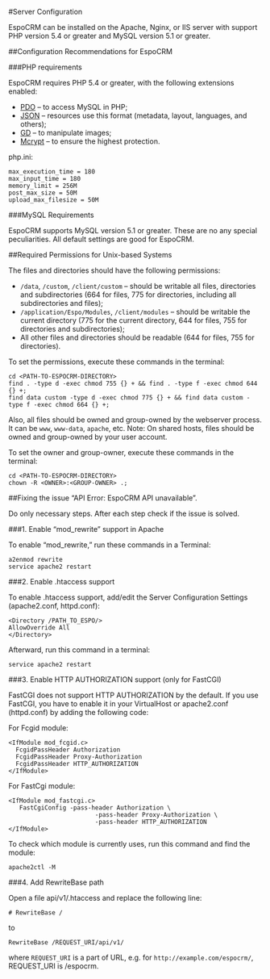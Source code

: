 #Server Configuration

EspoCRM can be installed on the Apache, Nginx, or IIS server with support PHP version 5.4 or greater and MySQL version 5.1 or greater.

##Configuration Recommendations for EspoCRM

###PHP requirements

EspoCRM requires PHP 5.4 or greater, with the following extensions enabled:

* [PDO](http://php.net/manual/en/book.pdo.php) – to access MySQL in PHP;
* [JSON](http://php.net/manual/en/book.json.php) – resources use this format (metadata, layout, languages, and others);
* [GD](http://php.net/manual/en/book.image.php) – to manipulate images;
* [Mcrypt](http://php.net/manual/en/book.mcrypt.php) – to ensure the highest protection.


php.ini:

```
max_execution_time = 180
max_input_time = 180
memory_limit = 256M
post_max_size = 50M
upload_max_filesize = 50M
```


###MySQL Requirements


EspoCRM supports MySQL version 5.1 or greater. These are no any special peculiarities. All default settings are good for EspoCRM.

##Required Permissions for Unix-based Systems

The files and directories should have the following permissions:

* `/data`, `/custom`, `/client/custom` – should be writable all files, directories and subdirectories (664 for files, 775 for directories, including all subdirectories and files);
* `/application/Espo/Modules`, `/client/modules` – should be writable the current directory (775 for the current directory, 644 for files, 755 for directories and subdirectories);
* All other files and directories should be readable (644 for files, 755 for directories).

To set the permissions, execute these commands in the terminal:

```
cd <PATH-TO-ESPOCRM-DIRECTORY>
find . -type d -exec chmod 755 {} + && find . -type f -exec chmod 644 {} +;
find data custom -type d -exec chmod 775 {} + && find data custom -type f -exec chmod 664 {} +;
```

Also, all files should be owned and group-owned by the webserver process. It can be `www`, `www-data`, `apache`, etc.
Note: On shared hosts, files should be owned and group-owned by your user account.

To set the owner and group-owner, execute these commands in the terminal:

```
cd <PATH-TO-ESPOCRM-DIRECTORY>
chown -R <OWNER>:<GROUP-OWNER> .;
```

##Fixing the issue “API Error: EspoCRM API unavailable”.

Do only necessary steps. After each step check if the issue is solved.

###1. Enable “mod_rewrite” support in Apache

To enable “mod_rewrite,” run these commands in a Terminal:

```
a2enmod rewrite
service apache2 restart
```

###2. Enable .htaccess support

To enable .htaccess support, add/edit the Server Configuration Settings (apache2.conf, httpd.conf):

```
<Directory /PATH_TO_ESPO/>
AllowOverride All
</Directory>
```

Afterward, run this command in a terminal:

```
service apache2 restart
```

###3. Enable HTTP AUTHORIZATION support (only for FastCGI)

FastCGI does not support HTTP AUTHORIZATION by the default. If you use FastCGI, you have to enable it in your VirtualHost or apache2.conf (httpd.conf) by adding the following code:

For Fcgid module:
```
<IfModule mod_fcgid.c>
  FcgidPassHeader Authorization
  FcgidPassHeader Proxy-Authorization
  FcgidPassHeader HTTP_AUTHORIZATION  
</IfModule>
```

For FastCgi module:
```
<IfModule mod_fastcgi.c>
   FastCgiConfig -pass-header Authorization \
                        -pass-header Proxy-Authorization \
                        -pass-header HTTP_AUTHORIZATION  
</IfModule>
```

To check which module is currently uses, run this command and find the module:
```
apache2ctl -M
```

###4. Add RewriteBase path

Open a file api/v1/.htaccess and replace the following line:

```
# RewriteBase /
```

to

```
RewriteBase /REQUEST_URI/api/v1/
```

where `REQUEST_URI` is a part of URL, e.g. for `http://example.com/espocrm/`, REQUEST_URI is /espocrm.
